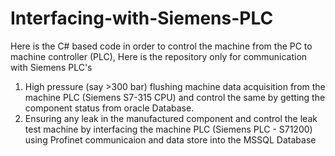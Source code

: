 # Interfacing-with-Siemens-PLC
Here is the C# based code in order to control the machine from the PC to machine controller (PLC), Here is the repository only for communication with Siemens PLC's
1. High pressure (say >300 bar) flushing machine data acquisition from the machine PLC (Siemens S7-315 CPU) and control the same by getting the component status from oracle Database.
2. Ensuring any leak in the manufactured component and control the leak test machine by interfacing the machine PLC (Siemens PLC - S71200) using Profinet communicaion and data store into the MSSQL Database
